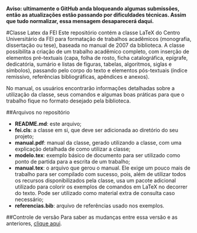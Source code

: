 **Aviso: ultimamente o GitHub anda bloqueando algumas submissões, então as atualizações estão passando por dificuldades técnicas. Assim que tudo normalizar, essa mensagem desaparecerá daqui.**

#Classe Latex da FEI
Este repositório contém a classe LaTeX do Centro Universitário da FEI para formatação de trabalhos acadêmicos (monografia, dissertação ou tese), baseada no manual de 2007 da biblioteca. A classe possibilita a criação de um trabalho acadêmico completo, com inserção de elementos pré-textuais (capa, folha de rosto, ficha catalográfica, epígrafe, dedicatória, sumário e listas de figuras, tabelas, algoritmos, siglas e símbolos), passando pelo corpo do texto e elementos pós-textuais (índice remissivo, referências bibliográficas, apêndices e anexos).

No manual, os usuários encontrarão informações detalhadas sobre a utilização da classe, seus comandos e algumas boas práticas para que o trabalho fique no formato desejado pela biblioteca.

##Arquivos no repositório
- **README.md**: este arquivo;
- **fei.cls**: a classe em si, que deve ser adicionada ao diretório do seu projeto;
- **manual.pdf**: manual da classe, gerado utilizando a classe, com uma explicação detalhada de como utilizar a classe;
- **modelo.tex**: exemplo básico de documento para ser utilizado como ponto de partida para a escrita de um trabalho;
- **manual.tex**: o arquivo que gerou o manual. Ele exige um pouco mais de trabalho para ser compilado com sucesso, pois, além de utilizar todos os recursos disponibilizados pela classe, usa um pacote adicional utilizado para colorir os exemplos de comandos em LaTeX no decorrer do texto. Pode ser utilizado como material extra de consulta caso necessário;
- **referencias.bib**: arquivo de referências usado nos exemplos.

##Controle de versão
Para saber as mudanças entre essa versão e as anteriores, [clique aqui](https://github.com/Tetamusha/Classe-Latex-FEI/commits/master).
